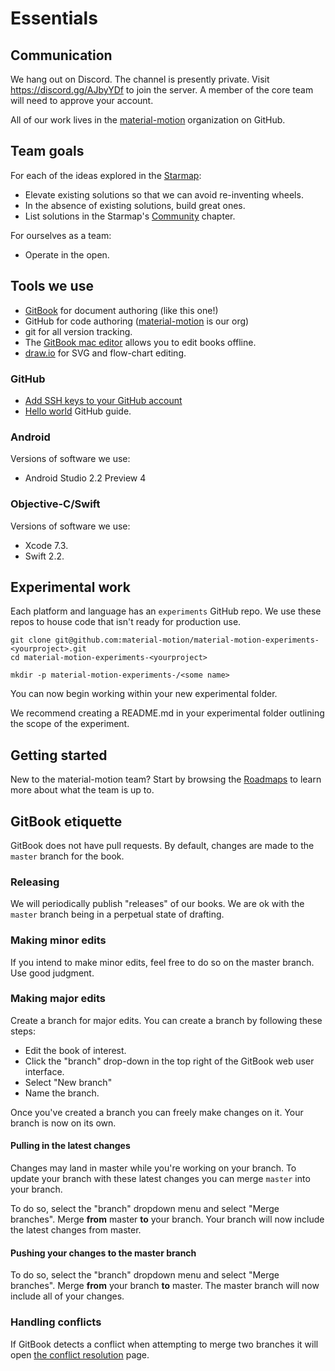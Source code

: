 
# Essentials

## Communication

We hang out on Discord. The channel is presently private. Visit https://discord.gg/AJbyYDf to join the server. A member of the core team will need to approve your account.

All of our work lives in the [material-motion](https://github.com/material-motion) organization on GitHub.

## Team goals

For each of the ideas explored in the [Starmap](https://material-motion.gitbooks.io/material-motion-starmap/content/):

- Elevate existing solutions so that we can avoid re-inventing wheels.
- In the absence of existing solutions, build great ones.
- List solutions in the Starmap's [Community](https://material-motion.gitbooks.io/material-motion-starmap/content/community/) chapter.

For ourselves as a team:

- Operate in the open.

## Tools we use

- [GitBook](https://www.gitbook.com/) for document authoring (like this one!)
- GitHub for code authoring ([material-motion](https://github.com/material-motion) is our org)
- git for all version tracking.
- The [GitBook mac editor](https://www.gitbook.com/editor/osx) allows you to edit books offline.
- [draw.io](https://www.draw.io) for SVG and flow-chart editing.

### GitHub

- [Add SSH keys to your GitHub account](https://help.github.com/articles/adding-a-new-ssh-key-to-your-github-account/)
- [Hello world](https://guides.github.com/activities/hello-world/) GitHub guide.

### Android

Versions of software we use:

- Android Studio 2.2 Preview 4

### Objective-C/Swift

Versions of software we use:

- Xcode 7.3.
- Swift 2.2.

## Experimental work

Each platform and language has an `experiments` GitHub repo. We use these repos to house code that isn't ready for production use.

    git clone git@github.com:material-motion/material-motion-experiments-<yourproject>.git
    cd material-motion-experiments-<yourproject>
    
    mkdir -p material-motion-experiments-/<some name>

You can now begin working within your new experimental folder.

We recommend creating a README.md in your experimental folder outlining the scope of the experiment.



## Getting started

New to the material-motion team? Start by browsing the [Roadmaps](roadmaps/) to learn more about what the team is up to.

## GitBook etiquette

GitBook does not have pull requests. By default, changes are made to the `master` branch for the book.

### Releasing

We will periodically publish "releases" of our books. We are ok with the `master` branch being in a perpetual state of drafting.

### Making minor edits

If you intend to make minor edits, feel free to do so on the master branch. Use good judgment.

### Making major edits

Create a branch for major edits. You can create a branch by following these steps:

- Edit the book of interest.
- Click the "branch" drop-down in the top right of the GitBook web user interface.
- Select "New branch"
- Name the branch.

Once you've created a branch you can freely make changes on it. Your branch is now on its own.

#### Pulling in the latest changes

Changes may land in master while you're working on your branch. To update your branch with these latest changes you can merge `master` into your branch.

To do so, select the "branch" dropdown menu and select "Merge branches". Merge **from** master **to** your branch. Your branch will now include the latest changes from master.

#### Pushing your changes to the master branch

To do so, select the "branch" dropdown menu and select "Merge branches". Merge **from** your branch **to** master. The master branch will now include all of your changes.

### Handling conflicts

If GitBook detects a conflict when attempting to merge two branches it will open [the conflict resolution](https://www.gitbook.com/blog/features/merge-conflicts) page.